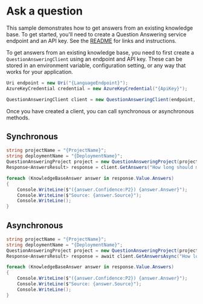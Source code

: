 # Ask a question

This sample demonstrates how to get answers from an existing knowledge base. To get started, you'll need to create a Question Answering service endpoint and an API key. See the [README](https://github.com/Azure/azure-sdk-for-net/blob/main/sdk/cognitivelanguage/Azure.AI.Language.QuestionAnswering/README.md) for links and instructions.

To get answers from an existing knowledge base, you need to first create a `QuestionAnsweringClient` using an endpoint and API key. These can be stored in an environment variable, configuration setting, or any way that works for your application.

```C# Snippet:QuestionAnsweringClient_Create
Uri endpoint = new Uri("{LanguageEndpoint}");
AzureKeyCredential credential = new AzureKeyCredential("{ApiKey}");

QuestionAnsweringClient client = new QuestionAnsweringClient(endpoint, credential);
```

Once you have created a client, you can call synchronous or asynchronous methods.

## Synchronous

```C# Snippet:QuestionAnsweringClient_GetAnswers
string projectName = "{ProjectName}";
string deploymentName = "{DeploymentName}";
QuestionAnsweringProject project = new QuestionAnsweringProject(projectName, deploymentName);
Response<AnswersResult> response = client.GetAnswers("How long should my Surface battery last?", project);

foreach (KnowledgeBaseAnswer answer in response.Value.Answers)
{
    Console.WriteLine($"({answer.Confidence:P2}) {answer.Answer}");
    Console.WriteLine($"Source: {answer.Source}");
    Console.WriteLine();
}
```

## Asynchronous

```C# Snippet:QuestionAnsweringClient_GetAnswersAsync
string projectName = "{ProjectName}";
string deploymentName = "{DeploymentName}";
QuestionAnsweringProject project = new QuestionAnsweringProject(projectName, deploymentName);
Response<AnswersResult> response = await client.GetAnswersAsync("How long should my Surface battery last?", project);

foreach (KnowledgeBaseAnswer answer in response.Value.Answers)
{
    Console.WriteLine($"({answer.Confidence:P2}) {answer.Answer}");
    Console.WriteLine($"Source: {answer.Source}");
    Console.WriteLine();
}
```
